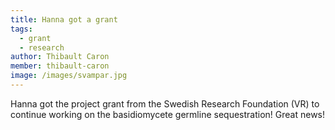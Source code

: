 ```yaml
---
title: Hanna got a grant
tags:
  - grant
  - research
author: Thibault Caron
member: thibault-caron
image: /images/svampar.jpg
---
```


Hanna got the project grant from the Swedish Research Foundation (VR) to continue working on the basidiomycete germline sequestration! Great news!
